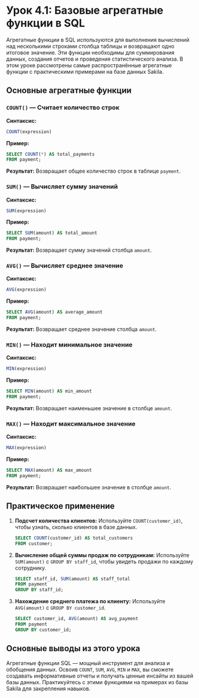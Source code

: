 # Урок 4.1: Базовые агрегатные функции в SQL

Агрегатные функции в SQL используются для выполнения вычислений над несколькими строками столбца таблицы и возвращают одно итоговое значение. Эти функции необходимы для суммирования данных, создания отчетов и проведения статистического анализа. В этом уроке рассмотрены самые распространённые агрегатные функции с практическими примерами на базе данных Sakila.

## Основные агрегатные функции

### `COUNT()` — Считает количество строк

**Синтаксис:**
```sql
COUNT(expression)
```

**Пример:**
```sql
SELECT COUNT(*) AS total_payments
FROM payment;
```
**Результат:** Возвращает общее количество строк в таблице `payment`.

### `SUM()` — Вычисляет сумму значений

**Синтаксис:**
```sql
SUM(expression)
```

**Пример:**
```sql
SELECT SUM(amount) AS total_amount
FROM payment;
```
**Результат:** Возвращает сумму значений столбца `amount`.

### `AVG()` — Вычисляет среднее значение

**Синтаксис:**
```sql
AVG(expression)
```

**Пример:**
```sql
SELECT AVG(amount) AS average_amount
FROM payment;
```
**Результат:** Возвращает среднее значение столбца `amount`.

### `MIN()` — Находит минимальное значение

**Синтаксис:**
```sql
MIN(expression)
```

**Пример:**
```sql
SELECT MIN(amount) AS min_amount
FROM payment;
```
**Результат:** Возвращает наименьшее значение в столбце `amount`.

### `MAX()` — Находит максимальное значение

**Синтаксис:**
```sql
MAX(expression)
```

**Пример:**
```sql
SELECT MAX(amount) AS max_amount
FROM payment;
```
**Результат:** Возвращает наибольшее значение в столбце `amount`.

## Практическое применение

1. **Подсчет количества клиентов:**
   Используйте `COUNT(customer_id)`, чтобы узнать, сколько клиентов в базе данных.
   ```sql
   SELECT COUNT(customer_id) AS total_customers
   FROM customer;
   ```
2. **Вычисление общей суммы продаж по сотрудникам:**
   Используйте `SUM(amount)` с `GROUP BY staff_id`, чтобы увидеть продажи по каждому сотруднику.
   ```sql
   SELECT staff_id, SUM(amount) AS staff_total
   FROM payment
   GROUP BY staff_id;
   ```
3. **Нахождение среднего платежа по клиенту:**
   Используйте `AVG(amount)` с `GROUP BY customer_id`.
   ```sql
   SELECT customer_id, AVG(amount) AS avg_payment
   FROM payment
   GROUP BY customer_id;
   ```

## Основные выводы из этого урока

Агрегатные функции SQL — мощный инструмент для анализа и обобщения данных. Освоив `COUNT`, `SUM`, `AVG`, `MIN` и `MAX`, вы сможете создавать информативные отчеты и получать ценные инсайты из вашей базы данных. Практикуйтесь с этими функциями на примерах из базы Sakila для закрепления навыков.

